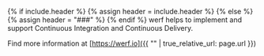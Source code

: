 {% if include.header %}
{% assign header = include.header %}
{% else %}
{% assign header = "###" %}
{% endif %}
werf helps to implement and support Continuous Integration and Continuous Delivery.

Find more information at [https://werf.io]({{ "" | true_relative_url: page.url }})

